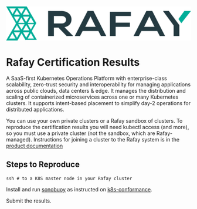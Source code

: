 ![Rafay_Logo](Rafay_Logo.svg)

# Rafay Certification Results

A SaaS-first Kubernetes Operations Platform with enterprise-class scalability, zero-trust security and interoperability for managing applications across public clouds, data centers & edge. 
It manages the distribution and scaling of containerized microservices across one or many Kubernetes clusters. It supports intent-based
placement to simplify day-2 operations for distributed applications. 

You can use your own private clusters or a Rafay sandbox of clusters. To
reproduce the certification results you will need kubectl access (and more), so
you must use a private cluster (not the sandbox, which are Rafay-managed).
Instructions for joining a cluster to the Rafay system is in the [product
documentation](https://docs.rafay.co/)

## Steps to Reproduce

``` shell
ssh # to a K8S master node in your Rafay cluster
```

Install and run [sonobuoy](https://github.com/heptio/sonobuoy) as instructed on
[k8s-conformance](https://github.com/cncf/k8s-conformance/blob/master/instructions.md).

Submit the results.

